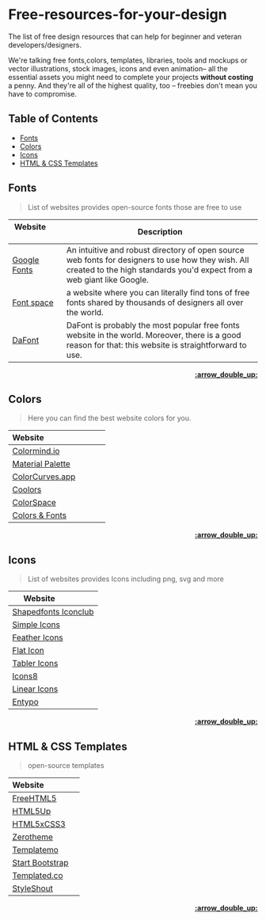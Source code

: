 # Free-resources-for-your-design
The list of free design resources that can help for beginner and veteran developers/designers.

We're talking free fonts,colors, templates, libraries, tools and mockups or vector illustrations, stock images, icons and even animation– all the essential assets you might need to complete your projects **without costing** a penny. And they're all of the highest quality, too – freebies don't mean you have to compromise.

## Table of Contents

- [Fonts](#fonts)
- [Colors](#colors)
- [Icons](#icons)
- [HTML & CSS Templates](#html--css-templates)


## Fonts

>List of websites provides open-source fonts those are free to use

| Website&nbsp; &nbsp; &nbsp; &nbsp; &nbsp; &nbsp; &nbsp; &nbsp; &nbsp; &nbsp; &nbsp; &nbsp; &nbsp; &nbsp; | Description |
| ----------------------- | ------------------ |
| [Google Fonts](https://fonts.google.com/)| An intuitive and robust directory of open source web fonts for designers to use how they wish. All created to the high standards you'd expect from a web giant like Google. |
| [Font space](https://www.fontspace.com/)|a website where you can literally find tons of free fonts shared by thousands of designers all over the world. |
| [DaFont](https://www.dafont.com/)| DaFont is probably the most popular free fonts website in the world. Moreover, there is a good reason for that: this website is straightforward to use. |


<div align="right">
    <b><a href="#table-of-contents">:arrow_double_up:</a></b>
</div>

## Colors

>Here you can find the best website colors for you.

| Website&nbsp; &nbsp; &nbsp; &nbsp; &nbsp; &nbsp; &nbsp; &nbsp; &nbsp; &nbsp; &nbsp; &nbsp; &nbsp; &nbsp;
| --------------------------------------------------------------- |
| [Colormind.io](http://colormind.io) |
| [Material Palette](https://www.materialpalette.com/)|
| [ColorCurves.app](https://colorcurves.app) |
| [Coolors](https://coolors.co) |
| [ColorSpace](https://mycolor.space/) |
| [Colors & Fonts](https://www.colorsandfonts.com/) |


<div align="right">
    <b><a href="#table-of-contents">:arrow_double_up:</a></b>
</div>

## Icons

>List of websites provides Icons including png, svg and more

| Website&nbsp; &nbsp; &nbsp; &nbsp; &nbsp; &nbsp; &nbsp; 
| ----------------------- | 
| [Shapedfonts Iconclub](https://shapedfonts.com/iconclub/)|
| [Simple Icons](https://simpleicons.org/)| 
| [Feather Icons](https://feathericons.com/)| 
| [Flat Icon](https://www.flaticon.com/)|
| [Tabler Icons](https://tablericons.com/)| 
| [Icons8](https://icons8.com/)| 
| [Linear Icons](https://linearicons.com/)|
| [Entypo](http://www.entypo.com/)|

<div align="right">
    <b><a href="#table-of-contents">:arrow_double_up:</a></b>
</div>

## HTML & CSS Templates

>open-source templates

| Website&nbsp; &nbsp; &nbsp; &nbsp; &nbsp; &nbsp; &nbsp; &nbsp; 
| ----------------------- | 
| [FreeHTML5](https://freehtml5.co/)|
| [HTML5Up](https://html5up.net/)|
| [HTML5xCSS3](https://www.html5xcss3.com/)| 
| [Zerotheme](https://www.zerotheme.com/)|
| [Templatemo](https://templatemo.com/)|
| [Start Bootstrap](https://startbootstrap.com/)|
| [Templated.co](https://templated.co/)| 
| [StyleShout](https://www.styleshout.com/free-templates/)|

<div align="right">
    <b><a href="#table-of-contents">:arrow_double_up:</a></b>
</div>

